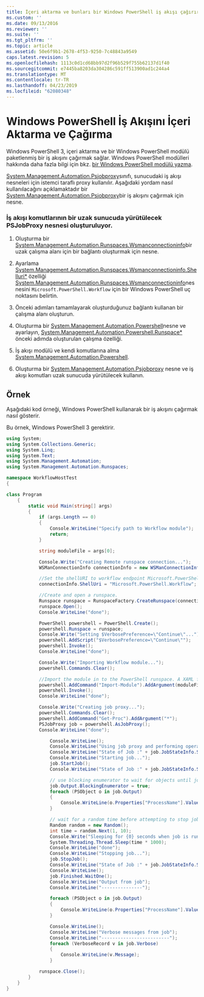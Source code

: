 ```yaml
---
title: İçeri aktarma ve bunları bir Windows PowerShell iş akışı çağırırken | Microsoft Docs
ms.custom: ''
ms.date: 09/13/2016
ms.reviewer: ''
ms.suite: ''
ms.tgt_pltfrm: ''
ms.topic: article
ms.assetid: 50e6f9b1-2678-4f53-9250-7c48843a9549
caps.latest.revision: 5
ms.openlocfilehash: 1113c0d1cd68bb97d2f96b529f755b62137d1f40
ms.sourcegitcommit: e7445ba8203da304286c591ff513900ad1c244a4
ms.translationtype: MT
ms.contentlocale: tr-TR
ms.lasthandoff: 04/23/2019
ms.locfileid: "62080348"
---
```

# <a name="importing-and-invoking-a-windows-powershell-workflow"></a>Windows PowerShell İş Akışını İçeri Aktarma ve Çağırma

Windows PowerShell 3, içeri aktarma ve bir Windows PowerShell modülü paketlenmiş bir iş akışını çağırmak sağlar. Windows PowerShell modülleri hakkında daha fazla bilgi için bkz. [bir Windows PowerShell modülü yazma](../module/writing-a-windows-powershell-module.md).

[System.Management.Automation.Psjobproxy](/dotnet/api/System.Management.Automation.PSJobProxy)sınıfı, sunucudaki iş akışı nesneleri için istemci taraflı proxy kullanılır. Aşağıdaki yordam nasıl kullanılacağını açıklamaktadır bir [System.Management.Automation.Psjobproxy](/dotnet/api/System.Management.Automation.PSJobProxy)bir iş akışını çağırmak için nesne.

### <a name="creating-a-psjobproxy-object-to-execute-workflow-commands-on-a-remote-server"></a>İş akışı komutlarının bir uzak sunucuda yürütülecek PSJobProxy nesnesi oluşturuluyor.

1. Oluşturma bir [System.Management.Automation.Runspaces.Wsmanconnectioninfo](/dotnet/api/System.Management.Automation.Runspaces.WSManConnectionInfo)bir uzak çalışma alanı için bir bağlantı oluşturmak için nesne.

2. Ayarlama [System.Management.Automation.Runspaces.Wsmanconnectioninfo.Shelluri*](/dotnet/api/System.Management.Automation.Runspaces.WSManConnectionInfo.ShellUri) özelliği [System.Management.Automation.Runspaces.Wsmanconnectioninfo](/dotnet/api/System.Management.Automation.Runspaces.WSManConnectionInfo)nesnesini `Microsoft.PowerShell.Workflow` için bir Windows PowerShell uç noktasını belirtin.

3. Önceki adımları tamamlayarak oluşturduğunuz bağlantı kullanan bir çalışma alanı oluşturun.

4. Oluşturma bir [System.Management.Automation.Powershell](/dotnet/api/System.Management.Automation.PowerShell)nesne ve ayarlayın, [System.Management.Automation.Powershell.Runspace*](/dotnet/api/System.Management.Automation.PowerShell.Runspace) önceki adımda oluşturulan çalışma özelliği.

5. İş akışı modülü ve kendi komutlarına alma [System.Management.Automation.Powershell](/dotnet/api/System.Management.Automation.PowerShell).

6. Oluşturma bir [System.Management.Automation.Psjobproxy](/dotnet/api/System.Management.Automation.PSJobProxy) nesne ve iş akışı komutları uzak sunucuda yürütülecek kullanın.

## <a name="example"></a>Örnek

Aşağıdaki kod örneği, Windows PowerShell kullanarak bir iş akışını çağırmak nasıl gösterir.

Bu örnek, Windows PowerShell 3 gerektirir.

```csharp
using System;
using System.Collections.Generic;
using System.Linq;
using System.Text;
using System.Management.Automation;
using System.Management.Automation.Runspaces;

namespace WorkflowHostTest
{

class Program
    {
        static void Main(string[] args)
        {
            if (args.Length == 0)
            {
                Console.WriteLine("Specify path to Workflow module");
                return;
            }

            string moduleFile = args[0];

            Console.Write("Creating Remote runspace connection...");
            WSManConnectionInfo connectionInfo = new WSManConnectionInfo();

            //Set the shellURI to workflow endpoint Microsoft.PowerShell.Workflow
            connectionInfo.ShellUri = "Microsoft.PowerShell.Workflow";

            //Create and open a runspace.
            Runspace runspace = RunspaceFactory.CreateRunspace(connectionInfo);
            runspace.Open();
            Console.WriteLine("done");

            PowerShell powershell = PowerShell.Create();
            powershell.Runspace = runspace;
            Console.Write("Setting $VerbosePreference=\"Continue\"...");
            powershell.AddScript("$VerbosePreference=\"Continue\"");
            powershell.Invoke();
            Console.WriteLine("done");

            Console.Write("Importing Workflow module...");
            powershell.Commands.Clear();

            //Import the module in to the PowerShell runspace. A XAML file could also be imported directly by using Import-Module.
            powershell.AddCommand("Import-Module").AddArgument(moduleFile);
            powershell.Invoke();
            Console.WriteLine("done");

            Console.Write("Creating job proxy...");
            powershell.Commands.Clear();
            powershell.AddCommand("Get-Proc").AddArgument("*");
            PSJobProxy job = powershell.AsJobProxy();
            Console.WriteLine("done");

                Console.WriteLine();
                Console.WriteLine("Using job proxy and performing operations...");
                Console.WriteLine("State of Job :" + job.JobStateInfo.State.ToString());
                Console.WriteLine("Starting job...");
                job.StartJob();
                Console.WriteLine("State of Job :" + job.JobStateInfo.State.ToString());

                // use blocking enumerator to wait for objects until job finishes
                job.Output.BlockingEnumerator = true;
                foreach (PSObject o in job.Output)
                {
                    Console.WriteLine(o.Properties["ProcessName"].Value.ToString());
                }

                // wait for a random time before attempting to stop job
                Random random = new Random();
                int time = random.Next(1, 10);
                Console.Write("Sleeping for {0} seconds when job is running on another thread...", time);
                System.Threading.Thread.Sleep(time * 1000);
                Console.WriteLine("done");
                Console.WriteLine("Stopping job...");
                job.StopJob();
                Console.WriteLine("State of Job :" + job.JobStateInfo.State.ToString());
                Console.WriteLine();
                job.Finished.WaitOne();
                Console.WriteLine("Output from job");
                Console.WriteLine("---------------");

                foreach (PSObject o in job.Output)
                {
                    Console.WriteLine(o.Properties["ProcessName"].Value.ToString());
                }

                Console.WriteLine();
                Console.WriteLine("Verbose messages from job");
                Console.WriteLine("-------------------------");
                foreach (VerboseRecord v in job.Verbose)
                {
                    Console.WriteLine(v.Message);
                }

            runspace.Close();
        }
    }
}

```